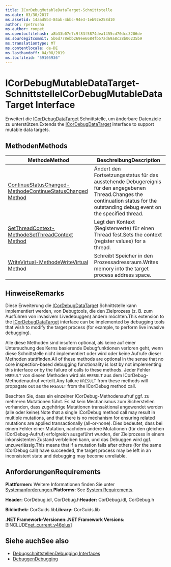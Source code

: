```yaml
---
title: ICorDebugMutableDataTarget-Schnittstelle
ms.date: 03/30/2017
ms.assetid: 14aad5b3-84ab-4bbc-94e3-1eb92e258d10
author: rpetrusha
ms.author: ronpet
ms.openlocfilehash: a8b33b07e7c9f83f5874dea1455cd70dcc3206de
ms.sourcegitcommit: 5b6d778ebb269ee6684fb57ad69a8c28b06235b9
ms.translationtype: MT
ms.contentlocale: de-DE
ms.lasthandoff: 04/08/2019
ms.locfileid: "59105936"
---
```

# <a name="icordebugmutabledatatarget-interface"></a><span data-ttu-id="2784e-102">ICorDebugMutableDataTarget-Schnittstelle</span><span class="sxs-lookup"><span data-stu-id="2784e-102">ICorDebugMutableDataTarget Interface</span></span>
<span data-ttu-id="2784e-103">Erweitert die [ICorDebugDataTarget](../../../../docs/framework/unmanaged-api/debugging/icordebugdatatarget-interface.md) Schnittstelle, um änderbare Datenziele zu unterstützen.</span><span class="sxs-lookup"><span data-stu-id="2784e-103">Extends the [ICorDebugDataTarget](../../../../docs/framework/unmanaged-api/debugging/icordebugdatatarget-interface.md) interface to support mutable data targets.</span></span>  
  
## <a name="methods"></a><span data-ttu-id="2784e-104">Methoden</span><span class="sxs-lookup"><span data-stu-id="2784e-104">Methods</span></span>  
  
|<span data-ttu-id="2784e-105">Methode</span><span class="sxs-lookup"><span data-stu-id="2784e-105">Method</span></span>|<span data-ttu-id="2784e-106">Beschreibung</span><span class="sxs-lookup"><span data-stu-id="2784e-106">Description</span></span>|  
|------------|-----------------|  
|[<span data-ttu-id="2784e-107">ContinueStatusChanged-Methode</span><span class="sxs-lookup"><span data-stu-id="2784e-107">ContinueStatusChanged Method</span></span>](../../../../docs/framework/unmanaged-api/debugging/icordebugmutabledatatarget-continuestatuschanged-method.md)|<span data-ttu-id="2784e-108">Ändert den Fortsetzungsstatus für das ausstehende Debugereignis für den angegebenen Thread.</span><span class="sxs-lookup"><span data-stu-id="2784e-108">Changes the continuation status for the outstanding debug event on the specified thread.</span></span>|  
|[<span data-ttu-id="2784e-109">SetThreadContext-Methode</span><span class="sxs-lookup"><span data-stu-id="2784e-109">SetThreadContext Method</span></span>](../../../../docs/framework/unmanaged-api/debugging/icordebugmutabledatatarget-setthreadcontext-method.md)|<span data-ttu-id="2784e-110">Legt den Kontext (Registerwerte) für einen Thread fest.</span><span class="sxs-lookup"><span data-stu-id="2784e-110">Sets the context (register values) for a thread.</span></span>|  
|[<span data-ttu-id="2784e-111">WriteVirtual-Methode</span><span class="sxs-lookup"><span data-stu-id="2784e-111">WriteVirtual Method</span></span>](../../../../docs/framework/unmanaged-api/debugging/icordebugmutabledatatarget-writevirtual-method.md)|<span data-ttu-id="2784e-112">Schreibt Speicher in den Prozessadressraum.</span><span class="sxs-lookup"><span data-stu-id="2784e-112">Writes memory into the target process address space.</span></span>|  
  
## <a name="remarks"></a><span data-ttu-id="2784e-113">Hinweise</span><span class="sxs-lookup"><span data-stu-id="2784e-113">Remarks</span></span>  
 <span data-ttu-id="2784e-114">Diese Erweiterung die [ICorDebugDataTarget](../../../../docs/framework/unmanaged-api/debugging/icordebugdatatarget-interface.md) Schnittstelle kann implementiert werden, von Debugtools, die den Zielprozess (z. B. zum Ausführen von invasivem Livedebuggen) ändern möchten.</span><span class="sxs-lookup"><span data-stu-id="2784e-114">This extension to the [ICorDebugDataTarget](../../../../docs/framework/unmanaged-api/debugging/icordebugdatatarget-interface.md) interface can be implemented by debugging tools that wish to modify the target process (for example, to perform live invasive debugging).</span></span>  
  
 <span data-ttu-id="2784e-115">Alle diese Methoden sind insofern optional, als keine auf einer Untersuchung des Kerns basierende Debugfunktionen verloren geht, wenn diese Schnittstelle nicht implementiert oder wird oder keine Aufrufe dieser Methoden stattfinden.</span><span class="sxs-lookup"><span data-stu-id="2784e-115">All of these methods are optional in the sense that no core inspection-based debugging functionality is lost by not implementing this interface or by the failure of calls to these methods.</span></span>  <span data-ttu-id="2784e-116">Jeder Fehler `HRESULT` von diesen Methoden wird als `HRESULT` aus dem ICorDebug-Methodenaufruf verteilt.</span><span class="sxs-lookup"><span data-stu-id="2784e-116">Any failure `HRESULT` from these methods will propagate out as the `HRESULT` from the ICorDebug method call.</span></span>  
  
 <span data-ttu-id="2784e-117">Beachten Sie, dass ein einzelner ICorDebug-Methodenaufruf ggf. zu mehreren Mutationen führt. Es ist kein Mechanismus zum Sicherstellen vorhanden, dass zugehörige Mutationen transaktional angewendet werden (alle oder keine).</span><span class="sxs-lookup"><span data-stu-id="2784e-117">Note that a single ICorDebug method call may result in multiple mutations, and that there is no mechanism for ensuring related mutations are applied transactionally (all-or-none).</span></span>  <span data-ttu-id="2784e-118">Dies bedeutet, dass bei einem Fehler einer Mutation, nachdem andere Mutationen (für den gleichen ICorDebug-Aufruf) erfolgreich ausgeführt wurden, der Zielprozess in einem inkonsistenten Zustand verbleiben kann, und das Debuggen wird ggf. unzuverlässig.</span><span class="sxs-lookup"><span data-stu-id="2784e-118">This means that if a mutation fails after others (for the same ICorDebug call) have succeeded, the target process may be left in an inconsistent state and debugging may become unreliable.</span></span>  
  
## <a name="requirements"></a><span data-ttu-id="2784e-119">Anforderungen</span><span class="sxs-lookup"><span data-stu-id="2784e-119">Requirements</span></span>  
 <span data-ttu-id="2784e-120">**Plattformen:** Weitere Informationen finden Sie unter [Systemanforderungen](../../../../docs/framework/get-started/system-requirements.md).</span><span class="sxs-lookup"><span data-stu-id="2784e-120">**Platforms:** See [System Requirements](../../../../docs/framework/get-started/system-requirements.md).</span></span>  
  
 <span data-ttu-id="2784e-121">**Header:** CorDebug.idl, CorDebug.h</span><span class="sxs-lookup"><span data-stu-id="2784e-121">**Header:** CorDebug.idl, CorDebug.h</span></span>  
  
 <span data-ttu-id="2784e-122">**Bibliothek:** CorGuids.lib</span><span class="sxs-lookup"><span data-stu-id="2784e-122">**Library:** CorGuids.lib</span></span>  
  
 **<span data-ttu-id="2784e-123">.NET Framework-Versionen:</span><span class="sxs-lookup"><span data-stu-id="2784e-123">.NET Framework Versions:</span></span>** [!INCLUDE[net_current_v46plus](../../../../includes/net-current-v46plus-md.md)]  
  
## <a name="see-also"></a><span data-ttu-id="2784e-124">Siehe auch</span><span class="sxs-lookup"><span data-stu-id="2784e-124">See also</span></span>

- [<span data-ttu-id="2784e-125">Debugschnittstellen</span><span class="sxs-lookup"><span data-stu-id="2784e-125">Debugging Interfaces</span></span>](../../../../docs/framework/unmanaged-api/debugging/debugging-interfaces.md)
- [<span data-ttu-id="2784e-126">Debuggen</span><span class="sxs-lookup"><span data-stu-id="2784e-126">Debugging</span></span>](../../../../docs/framework/unmanaged-api/debugging/index.md)
